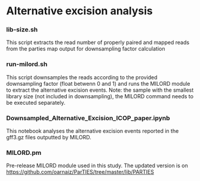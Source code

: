 # Alternative excision analysis

### lib-size.sh
This script extracts the read number of properly paired and mapped reads from the parties map output for downsampling factor calculation

### run-milord.sh
This script downsamples the reads according to the provided downsampling factor (float betwenn 0 and 1) and runs the MILORD module to extract the alternative excision events.
Note: the sample with the smallest library size (not included in downsampling), the MILORD command needs to be executed separately.

### Downsampled_Alternative_Excision_ICOP_paper.ipynb
This notebook analyses the alternative excision events reported in the gff3.gz files outputted by MILORD.

### MILORD.pm
Pre-release MILORD module used in this study. The updated version is on https://github.com/oarnaiz/ParTIES/tree/master/lib/PARTIES

